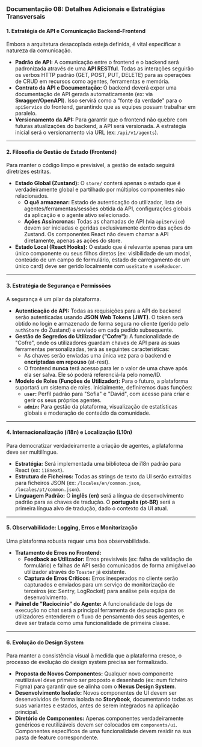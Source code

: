 ### **Documentação 08: Detalhes Adicionais e Estratégias Transversais**

#### **1. Estratégia de API e Comunicação Backend-Frontend**

Embora a arquitetura desacoplada esteja definida, é vital especificar a natureza da comunicação.

- **Padrão de API:** A comunicação entre o frontend e o backend será padronizada através de uma **API RESTful**. Todas as interações seguirão os verbos HTTP padrão (GET, POST, PUT, DELETE) para as operações de CRUD em recursos como agentes, ferramentas e memória.
- **Contrato da API e Documentação:** O backend deverá expor uma documentação de API gerada automaticamente (ex: via **Swagger/OpenAPI**). Isso servirá como a "fonte da verdade" para o `apiService` do frontend, garantindo que as equipes possam trabalhar em paralelo.
- **Versionamento da API:** Para garantir que o frontend não quebre com futuras atualizações do backend, a API será versionada. A estratégia inicial será o versionamento via URL (ex: `/api/v1/agents`).

---

#### **2. Filosofia de Gestão de Estado (Frontend)**

Para manter o código limpo e previsível, a gestão de estado seguirá diretrizes estritas.

- **Estado Global (Zustand):** O `store/` conterá apenas o estado que é verdadeiramente global e partilhado por múltiplos componentes não relacionados.
    - **O quê armazenar:** Estado de autenticação do utilizador, lista de agentes/ferramentas/sessões obtida da API, configurações globais da aplicação e o agente ativo selecionado.
    - **Ações Assíncronas:** Todas as chamadas de API (via `apiService`) devem ser iniciadas e geridas exclusivamente dentro das ações do Zustand. Os componentes React não devem chamar a API diretamente, apenas as ações do store.
- **Estado Local (React Hooks):** O estado que é relevante apenas para um único componente ou seus filhos diretos (ex: visibilidade de um modal, conteúdo de um campo de formulário, estado de carregamento de um único card) deve ser gerido localmente com `useState` e `useReducer`.

---

#### **3. Estratégia de Segurança e Permissões**

A segurança é um pilar da plataforma.

- **Autenticação de API:** Todas as requisições para a API do backend serão autenticadas usando **JSON Web Tokens (JWT)**. O token será obtido no login e armazenado de forma segura no cliente (gerido pelo `authStore` do Zustand) e enviado em cada pedido subsequente.
- **Gestão de Segredos do Utilizador ("Cofre"):** A funcionalidade de "Cofre", onde os utilizadores guardam chaves de API para as suas ferramentas personalizadas, terá as seguintes características:
    - As chaves serão enviadas uma única vez para o backend e **encriptadas em repouso** (at-rest).
    - O frontend **nunca** terá acesso para ler o valor de uma chave após ela ser salva. Ele só poderá referenciá-la pelo nome/ID.
- **Modelo de Roles (Funções de Utilizador):** Para o futuro, a plataforma suportará um sistema de roles. Inicialmente, definiremos duas funções:
    - **`user`:** Perfil padrão para "Sofia" e "David", com acesso para criar e gerir os seus próprios agentes.
    - **`admin`:** Para gestão da plataforma, visualização de estatísticas globais e moderação de conteúdo da comunidade.

---

#### **4. Internacionalização (i18n) e Localização (L10n)**

Para democratizar verdadeiramente a criação de agentes, a plataforma deve ser multilíngue.

- **Estratégia:** Será implementada uma biblioteca de i18n padrão para React (ex: `i18next`).
- **Estrutura de Ficheiros:** Todas as strings de texto da UI serão extraídas para ficheiros JSON (ex: `/locales/en/common.json`, `/locales/pt/common.json`).
- **Linguagem Padrão:** O **inglês (en)** será a língua de desenvolvimento padrão para as chaves de tradução. O **português (pt-BR)** será a primeira língua alvo de tradução, dado o contexto da UI atual.

---

#### **5. Observabilidade: Logging, Erros e Monitorização**

Uma plataforma robusta requer uma boa observabilidade.

- **Tratamento de Erros no Frontend:**
    - **Feedback ao Utilizador:** Erros previsíveis (ex: falha de validação de formulário) e falhas de API serão comunicados de forma amigável ao utilizador através do `Toaster` já existente.
    - **Captura de Erros Críticos:** Erros inesperados no cliente serão capturados e enviados para um serviço de monitorização de terceiros (ex: Sentry, LogRocket) para análise pela equipa de desenvolvimento.
- **Painel de "Raciocínio" do Agente:** A funcionalidade de logs de execução no chat será a principal ferramenta de depuração para os utilizadores entenderem o fluxo de pensamento dos seus agentes, e deve ser tratada como uma funcionalidade de primeira classe.

---

#### **6. Evolução do Design System**

Para manter a consistência visual à medida que a plataforma cresce, o processo de evolução do design system precisa ser formalizado.

- **Proposta de Novos Componentes:** Qualquer novo componente reutilizável deve primeiro ser proposto e desenhado (ex: num ficheiro Figma) para garantir que se alinha com o **Nexus Design System**.
- **Desenvolvimento Isolado:** Novos componentes de UI devem ser desenvolvidos de forma isolada no **Storybook**, documentando todas as suas variantes e estados, antes de serem integrados na aplicação principal.
- **Diretório de Componentes:** Apenas componentes verdadeiramente genéricos e reutilizáveis devem ser colocados em `components/ui`. Componentes específicos de uma funcionalidade devem residir na sua pasta de feature correspondente.